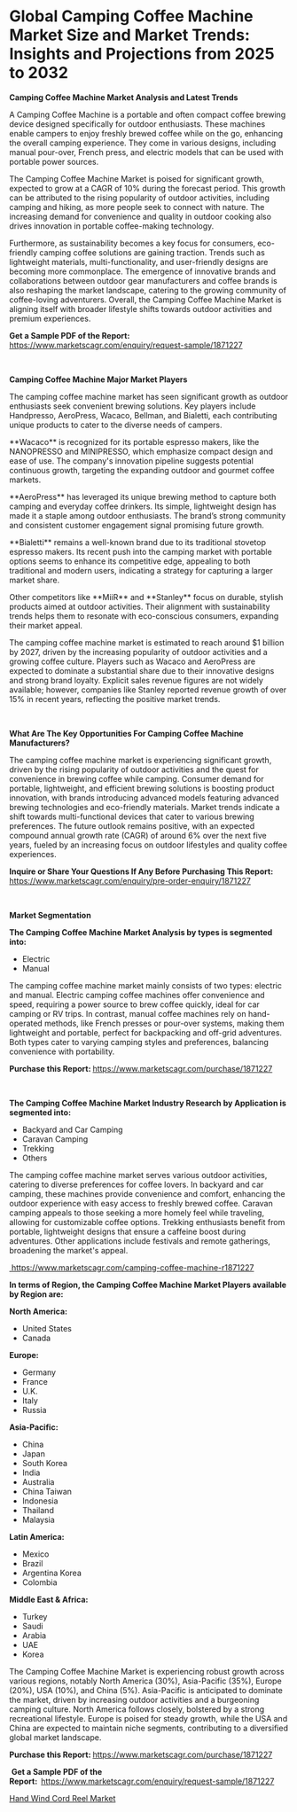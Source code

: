 <p><h1>Global Camping Coffee Machine Market Size and Market Trends: Insights and Projections from 2025 to 2032</h1></p><p><strong>Camping Coffee Machine Market Analysis and Latest Trends</strong></p>
<p><p>A Camping Coffee Machine is a portable and often compact coffee brewing device designed specifically for outdoor enthusiasts. These machines enable campers to enjoy freshly brewed coffee while on the go, enhancing the overall camping experience. They come in various designs, including manual pour-over, French press, and electric models that can be used with portable power sources.</p><p>The Camping Coffee Machine Market is poised for significant growth, expected to grow at a CAGR of 10% during the forecast period. This growth can be attributed to the rising popularity of outdoor activities, including camping and hiking, as more people seek to connect with nature. The increasing demand for convenience and quality in outdoor cooking also drives innovation in portable coffee-making technology. </p><p>Furthermore, as sustainability becomes a key focus for consumers, eco-friendly camping coffee solutions are gaining traction. Trends such as lightweight materials, multi-functionality, and user-friendly designs are becoming more commonplace. The emergence of innovative brands and collaborations between outdoor gear manufacturers and coffee brands is also reshaping the market landscape, catering to the growing community of coffee-loving adventurers. Overall, the Camping Coffee Machine Market is aligning itself with broader lifestyle shifts towards outdoor activities and premium experiences.</p></p>
<p><strong>Get a Sample PDF of the Report:&nbsp;</strong> <a href="https://www.marketscagr.com/enquiry/request-sample/1871227?utm_campaign=1901&utm_medium=2&utm_source=Github&utm_content=ia&utm_term=23022025&utm_id=camping-coffee-machine">https://www.marketscagr.com/enquiry/request-sample/1871227</a></p>
<p>&nbsp;</p>
<p><strong>Camping Coffee Machine Major Market Players</strong></p>
<p><p>The camping coffee machine market has seen significant growth as outdoor enthusiasts seek convenient brewing solutions. Key players include Handpresso, AeroPress, Wacaco, Bellman, and Bialetti, each contributing unique products to cater to the diverse needs of campers.</p><p>**Wacaco** is recognized for its portable espresso makers, like the NANOPRESSO and MINIPRESSO, which emphasize compact design and ease of use. The company's innovation pipeline suggests potential continuous growth, targeting the expanding outdoor and gourmet coffee markets.</p><p>**AeroPress** has leveraged its unique brewing method to capture both camping and everyday coffee drinkers. Its simple, lightweight design has made it a staple among outdoor enthusiasts. The brand’s strong community and consistent customer engagement signal promising future growth.</p><p>**Bialetti** remains a well-known brand due to its traditional stovetop espresso makers. Its recent push into the camping market with portable options seems to enhance its competitive edge, appealing to both traditional and modern users, indicating a strategy for capturing a larger market share.</p><p>Other competitors like **MiiR** and **Stanley** focus on durable, stylish products aimed at outdoor activities. Their alignment with sustainability trends helps them to resonate with eco-conscious consumers, expanding their market appeal.</p><p>The camping coffee machine market is estimated to reach around $1 billion by 2027, driven by the increasing popularity of outdoor activities and a growing coffee culture. Players such as Wacaco and AeroPress are expected to dominate a substantial share due to their innovative designs and strong brand loyalty. Explicit sales revenue figures are not widely available; however, companies like Stanley reported revenue growth of over 15% in recent years, reflecting the positive market trends.</p></p>
<p>&nbsp;</p>
<p><strong>What Are The Key Opportunities For Camping Coffee Machine Manufacturers?</strong></p>
<p><p>The camping coffee machine market is experiencing significant growth, driven by the rising popularity of outdoor activities and the quest for convenience in brewing coffee while camping. Consumer demand for portable, lightweight, and efficient brewing solutions is boosting product innovation, with brands introducing advanced models featuring advanced brewing technologies and eco-friendly materials. Market trends indicate a shift towards multi-functional devices that cater to various brewing preferences. The future outlook remains positive, with an expected compound annual growth rate (CAGR) of around 6% over the next five years, fueled by an increasing focus on outdoor lifestyles and quality coffee experiences.</p></p>
<p><strong>Inquire or Share Your Questions If Any Before Purchasing This Report:</strong> <a href="https://www.marketscagr.com/enquiry/pre-order-enquiry/1871227?utm_campaign=1901&utm_medium=2&utm_source=Github&utm_content=ia&utm_term=23022025&utm_id=camping-coffee-machine">https://www.marketscagr.com/enquiry/pre-order-enquiry/1871227</a></p>
<p>&nbsp;</p>
<p><strong>Market Segmentation</strong></p>
<p><strong>The Camping Coffee Machine Market Analysis by types is segmented into:</strong></p>
<p><ul><li>Electric</li><li>Manual</li></ul></p>
<p><p>The camping coffee machine market mainly consists of two types: electric and manual. Electric camping coffee machines offer convenience and speed, requiring a power source to brew coffee quickly, ideal for car camping or RV trips. In contrast, manual coffee machines rely on hand-operated methods, like French presses or pour-over systems, making them lightweight and portable, perfect for backpacking and off-grid adventures. Both types cater to varying camping styles and preferences, balancing convenience with portability.</p></p>
<p><strong>Purchase this Report:&nbsp;</strong><a href="https://www.marketscagr.com/purchase/1871227?utm_campaign=1901&utm_medium=2&utm_source=Github&utm_content=ia&utm_term=23022025&utm_id=camping-coffee-machine">https://www.marketscagr.com/purchase/1871227</a></p>
<p>&nbsp;</p>
<p><strong>The Camping Coffee Machine Market Industry Research by Application is segmented into:</strong></p>
<p><ul><li>Backyard and Car Camping</li><li>Caravan Camping</li><li>Trekking</li><li>Others</li></ul></p>
<p><p>The camping coffee machine market serves various outdoor activities, catering to diverse preferences for coffee lovers. In backyard and car camping, these machines provide convenience and comfort, enhancing the outdoor experience with easy access to freshly brewed coffee. Caravan camping appeals to those seeking a more homely feel while traveling, allowing for customizable coffee options. Trekking enthusiasts benefit from portable, lightweight designs that ensure a caffeine boost during adventures. Other applications include festivals and remote gatherings, broadening the market's appeal.</p></p>
<p><a href="https://www.marketscagr.com/camping-coffee-machine-r1871227?utm_campaign=1901&utm_medium=2&utm_source=Github&utm_content=ia&utm_term=23022025&utm_id=camping-coffee-machine">&nbsp;https://www.marketscagr.com/camping-coffee-machine-r1871227</a></p>
<p><strong>In terms of Region, the Camping Coffee Machine Market Players available by Region are:</strong></p>
<p>
    <p> <strong> North America: </strong>
        <ul>
            <li>United States</li>
            <li>Canada</li>
        </ul>
        </p> 
    <p> <strong> Europe: </strong>
        <ul>
            <li>Germany</li>
            <li>France</li>
            <li>U.K.</li>
            <li>Italy</li>
            <li>Russia</li>
        </ul>
        </p> 
    <p> <strong> Asia-Pacific: </strong>
        <ul>
            <li>China</li>
            <li>Japan</li>
            <li>South Korea</li>
            <li>India</li>
            <li>Australia</li>
            <li>China Taiwan</li>
            <li>Indonesia</li>
            <li>Thailand</li>
            <li>Malaysia</li>
        </ul>
        </p> 
    <p> <strong> Latin America: </strong>
        <ul>
            <li>Mexico</li>
            <li>Brazil</li>
            <li>Argentina Korea</li>
            <li>Colombia</li>
        </ul>
        </p> 
    <p> <strong> Middle East & Africa: </strong>
        <ul>
            <li>Turkey</li>
            <li>Saudi</li>
            <li>Arabia</li>
            <li>UAE</li>
            <li>Korea</li>
        </ul>
    </p>
    </p>
<p><p>The Camping Coffee Machine Market is experiencing robust growth across various regions, notably North America (30%), Asia-Pacific (35%), Europe (20%), USA (10%), and China (5%). Asia-Pacific is anticipated to dominate the market, driven by increasing outdoor activities and a burgeoning camping culture. North America follows closely, bolstered by a strong recreational lifestyle. Europe is poised for steady growth, while the USA and China are expected to maintain niche segments, contributing to a diversified global market landscape.</p></p>
<p><strong>Purchase this Report: </strong><a href="https://www.marketscagr.com/purchase/1871227?utm_campaign=1901&utm_medium=2&utm_source=Github&utm_content=ia&utm_term=23022025&utm_id=camping-coffee-machine">https://www.marketscagr.com/purchase/1871227</a></p>
<p>&nbsp;<strong>Get a Sample PDF of the Report:&nbsp;&nbsp;</strong><a href="https://www.marketscagr.com/enquiry/request-sample/1871227?utm_campaign=1901&utm_medium=2&utm_source=Github&utm_content=ia&utm_term=23022025&utm_id=camping-coffee-machine">https://www.marketscagr.com/enquiry/request-sample/1871227</a></p>
<p><strong></strong></p>
<p><p><a href="https://github.com/indrystar/Market-Research-Report-List-5/blob/main/hand-wind-cord-reel-market.md?utm_campaign=1901&utm_medium=2&utm_source=Github&utm_content=ia&utm_term=23022025&utm_id=camping-coffee-machine">Hand Wind Cord Reel Market</a></p></p>